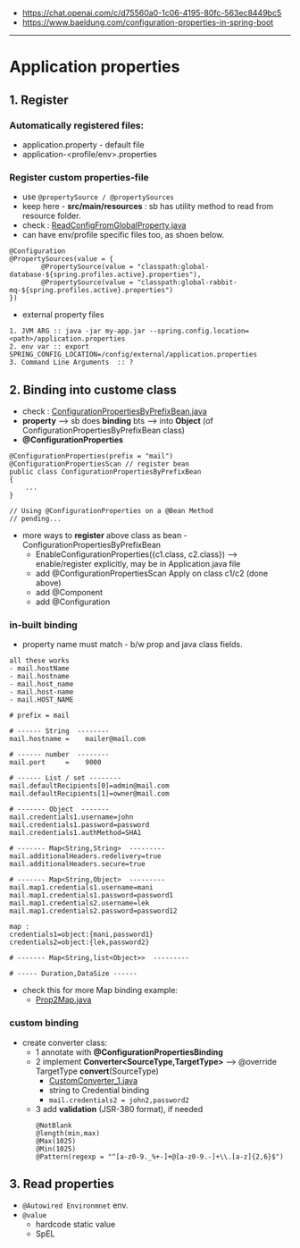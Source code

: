 - https://chat.openai.com/c/d75560a0-1c06-4195-80fc-563ec8449bc5
- https://www.baeldung.com/configuration-properties-in-spring-boot
---
# Application properties

## 1. Register
### Automatically registered files:
- application.property - default file
- application-<profile/env>.properties

### Register custom properties-file
- use `@propertySource / @propertySources`
- keep here - **src/main/resources** : sb has utility method to read from resource folder.
- check : [ReadConfigFromGlobalProperty.java](..%2FSpring_03_Properties%2Fconfiguration%2FReadConfigFromGlobalProperty.java)
- can have env/profile specific files too, as shoen below.
```
@Configuration  
@PropertySources(value = {
        @PropertySource(value = "classpath:global-database-${spring.profiles.active}.properties"),
        @PropertySource(value = "classpath:global-rabbit-mq-${spring.profiles.active}.properties")
})
```
- external property files
```
1. JVM ARG :: java -jar my-app.jar --spring.config.location=<path>/application.properties
2. env var :: export SPRING_CONFIG_LOCATION=/config/external/application.properties
3. Command Line Arguments  :: ?
```

## 2. Binding into custome class
- check : [ConfigurationPropertiesByPrefixBean.java](..%2FSpring_03_Properties%2Fbean%2FConfigurationPropertiesByPrefixBean.java)
- **property** --> sb does **binding** bts --> into **Object** (of ConfigurationPropertiesByPrefixBean class)
- **@ConfigurationProperties**
```
@ConfigurationProperties(prefix = "mail")
@ConfigurationPropertiesScan // register bean
public class ConfigurationPropertiesByPrefixBean
{
    ...
}
```
```
// Using @ConfigurationProperties on a @Bean Method
// pending...
```
- more ways to **register** above class as bean - ConfigurationPropertiesByPrefixBean
  - EnableConfigurationProperties({c1.class, c2.class}) --> enable/register explicitly, may be in Application.java file
  - add @ConfigurationPropertiesScan Apply on class c1/c2 (done above)
  - add @Component
  - add @Configuration

### in-built binding
- property name must match - b/w prop and java class fields.
```
all these works
- mail.hostName
- mail.hostname
- mail.host_name
- mail.host-name
- mail.HOST_NAME
```
```
# prefix = mail

# ------ String  --------
mail.hostname =    mailer@mail.com

# ------ number  --------
mail.port     =    9000

# ------ List / set --------
mail.defaultRecipients[0]=admin@mail.com
mail.defaultRecipients[1]=owner@mail.com

# ------- Object  -------
mail.credentials1.username=john
mail.credentials1.password=password
mail.credentials1.authMethod=SHA1

# ------- Map<String,String>  ---------
mail.additionalHeaders.redelivery=true
mail.additionalHeaders.secure=true

# ------- Map<String,Object>  ---------
mail.map1.credentials1.username=mani
mail.map1.credentials1.password=password1
mail.map1.credentials2.username=lek
mail.map1.credentials2.password=password12

map :
credentials1=object:{mani,password1}
credentials2=object:{lek,password2}

# ------- Map<String,list<Object>>  ---------

# ----- Duration,DataSize ------

```
- check this for more Map binding example:
  - [Prop2Map.java](..%2FSpring_03_Properties%2Fbean%2FProp2Map.java)

### custom binding
- create converter class:
  - 1 annotate with **@ConfigurationPropertiesBinding**
  - 2 implement **Converter<SourceType,TargetType>** --> @override TargetType **convert**(SourceType)
    - [CustomConverter_1.java](..%2FSpring_03_Properties%2Fconverter%2FCustomConverter_1.java)
    - string to Credential binding
    - `mail.credentials2 = john2,password2`
  - 3 add **validation** (JSR-380 format), if needed
    ```
    @NotBlank
    @length(min,max)
    @Max(1025)
    @Min(1025)
    @Pattern(regexp = "^[a-z0-9._%+-]+@[a-z0-9.-]+\\.[a-z]{2,6}$")
    ```

## 3. Read properties
- `@Autowired Environmnet` env.
- `@value` 
  - hardcode static value
  - SpEL


